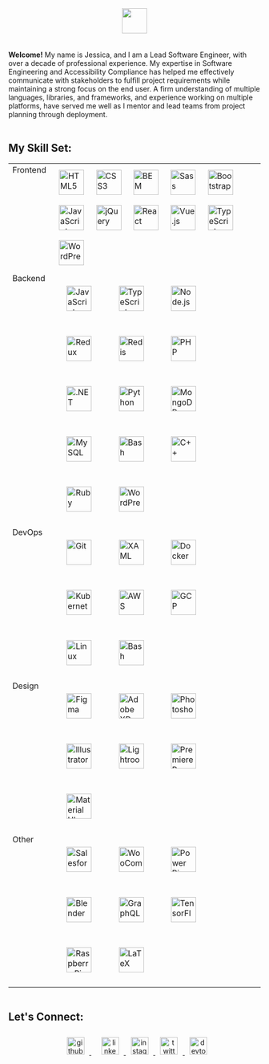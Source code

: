 <div>

  <div align="center">
    <a href="https://www.linkedin.com/in/thejessicafelts" target="_blank">
      <img src="https://img.shields.io/badge/Open%20to%20Work-228B22" height="50" width="auto">
    </a>
  </div>
  <br/>
  <br/>
  <strong>Welcome!</strong> My name is Jessica, and I am a Lead Software Engineer, with over a decade of professional experience. My expertise in Software Engineering and Accessibility Compliance has helped me effectively communicate with stakeholders to fulfill project requirements while maintaining a strong focus on the end user. A firm understanding of multiple languages, libraries, and frameworks, and experience working on multiple platforms, have served me well as I mentor and lead teams from project planning through deployment.
  <br/>
  <br/>
  
  ## My Skill Set:
  <table style="margin: 0px; width: 100%;">
    <tr width="100%">
      <td valign="top" width="15%">Frontend</td>
      <td valign="top" width="85%">
        <div>
          <img style="margin: 10px" src="https://profilinator.rishav.dev/skills-assets/html5-original-wordmark.svg" alt="HTML5" height="50"/>
          <img style="margin: 10px" src="https://profilinator.rishav.dev/skills-assets/css3-original-wordmark.svg" alt="CSS3" height="50"/>
          <img style="margin: 10px" src="https://profilinator.rishav.dev/skills-assets/bem.svg" alt="BEM" height="50"/>
          <img style="margin: 10px" src="https://profilinator.rishav.dev/skills-assets/sass-original.svg" alt="Sass" height="50"/>
          <img style="margin: 10px" src="https://profilinator.rishav.dev/skills-assets/bootstrap-plain.svg" alt="Bootstrap" height="50"/>
          <img style="margin: 10px" src="https://profilinator.rishav.dev/skills-assets/javascript-original.svg" alt="JavaScript" height="50"/>
          <img style="margin: 10px" src="https://profilinator.rishav.dev/skills-assets/jquery.png" alt="jQuery" height="50"/>
          <img style="margin: 10px" src="https://profilinator.rishav.dev/skills-assets/react-original-wordmark.svg" alt="React" height="50"/>
          <img style="margin: 10px" src="https://profilinator.rishav.dev/skills-assets/vuejs-original-wordmark.svg" alt="Vue.js" height="50"/>
          <img style="margin: 10px" src="https://profilinator.rishav.dev/skills-assets/typescript-original.svg" alt="TypeScript" height="50"/>
          <img style="margin: 10px" src="https://profilinator.rishav.dev/skills-assets/wordpress.png" alt="WordPress" height="50"/>
        </div>
      </td>
    </tr>
    <tr width="100%">
      <td valign="top" width="15%">Backend</td>
      <td valign="top" width="85%">
        <div>
          <img style="margin: 25px" src="https://profilinator.rishav.dev/skills-assets/javascript-original.svg" alt="JavaScript" height="50"/>
          <img style="margin: 25px" src="https://profilinator.rishav.dev/skills-assets/typescript-original.svg" alt="TypeScript" height="50"/>
          <img style="margin: 25px" src="https://profilinator.rishav.dev/skills-assets/nodejs-original-wordmark.svg" alt="Node.js" height="50"/>
          <img style="margin: 25px" src="https://profilinator.rishav.dev/skills-assets/redux-original.svg" alt="Redux" height="50"/>
          <img style="margin: 25px" src="https://profilinator.rishav.dev/skills-assets/redis-original-wordmark.svg" alt="Redis" height="50"/>
          <img style="margin: 25px" src="https://profilinator.rishav.dev/skills-assets/php-original.svg" alt="PHP" height="50"/>
          <img style="margin: 25px" src="https://profilinator.rishav.dev/skills-assets/dot-net-original-wordmark.svg" alt=".NET" height="50"/>
          <img style="margin: 25px" src="https://profilinator.rishav.dev/skills-assets/python-original.svg" alt="Python" height="50"/>
          <img style="margin: 25px" src="https://profilinator.rishav.dev/skills-assets/mongodb-original-wordmark.svg" alt="MongoDB" height="50"/>
          <img style="margin: 25px" src="https://profilinator.rishav.dev/skills-assets/mysql-original-wordmark.svg" alt="MySQL" height="50"/>
          <img style="margin: 25px" src="https://profilinator.rishav.dev/skills-assets/gnu_bash-icon.svg" alt="Bash" height="50"/>
          <img style="margin: 25px" src="https://profilinator.rishav.dev/skills-assets/cplusplus-original.svg" alt="C++" height="50"/>
          <img style="margin: 25px" src="https://profilinator.rishav.dev/skills-assets/ruby-original-wordmark.svg" alt="Ruby" height="50"/>
          <img style="margin: 25px" src="https://profilinator.rishav.dev/skills-assets/wordpress.png" alt="WordPress" height="50"/>
        </div>
      </td>
    </tr>
    <tr width="100%">
      <td valign="top" width="15%">DevOps</td>
      <td valign="top" width="85%">
        <div>
          <img style="margin: 25px" src="https://profilinator.rishav.dev/skills-assets/git-scm-icon.svg" alt="Git" height="50"/>
          <img style="margin: 25px" src="https://profilinator.rishav.dev/skills-assets/xaml.png" alt="XAML" height="50"/>
          <img style="margin: 25px" src="https://profilinator.rishav.dev/skills-assets/docker-original-wordmark.svg" alt="Docker" height="50"/>
          <img style="margin: 25px" src="https://profilinator.rishav.dev/skills-assets/kubernetes-icon.svg" alt="Kubernetes" height="50"/>
          <img style="margin: 25px" src="https://profilinator.rishav.dev/skills-assets/amazonwebservices-original-wordmark.svg" alt="AWS" height="50"/>
          <img style="margin: 25px" src="https://profilinator.rishav.dev/skills-assets/google_cloud-icon.svg" alt="GCP" height="50"/>
          <img style="margin: 25px" src="https://profilinator.rishav.dev/skills-assets/linux-original.svg" alt="Linux" height="50"/>
          <img style="margin: 25px" src="https://profilinator.rishav.dev/skills-assets/gnu_bash-icon.svg" alt="Bash" height="50"/>
        </div>
      </td>
    </tr>
    <tr width="100%">
      <td valign="top" width="15%">Design</td>
      <td valign="top" width="85%">
        <div>
          <img style="margin: 25px" src="https://profilinator.rishav.dev/skills-assets/figma-icon.svg" alt="Figma" height="50" />
          <img style="margin: 25px" src="https://profilinator.rishav.dev/skills-assets/adobexd.png" alt="Adobe XD" height="50"/>
          <img style="margin: 25px" src="https://profilinator.rishav.dev/skills-assets/photoshop-plain.svg" alt="Photoshop" height="50"/>
          <img style="margin: 25px" src="https://profilinator.rishav.dev/skills-assets/adobe_illustrator-icon.svg" alt="Illustrator" height="50"/>
          <img style="margin: 25px" src="https://profilinator.rishav.dev/skills-assets/lightroom.png" alt="Lightroom" height="50"/>
          <img style="margin: 25px" src="https://profilinator.rishav.dev/skills-assets/adobepremierepro.png" alt="Premiere Pro" height="50"/>
          <img style="margin: 25px" src="https://profilinator.rishav.dev/skills-assets/mui.png" alt="Material UI" height="50"/>
        </div>
      </td>
    </tr>
    <tr width="100%">
      <td valign="top" width="15%">Other</td>
      <td valign="top" width="85%">
        <div>
          <img style="margin: 25px" src="https://profilinator.rishav.dev/skills-assets/salesforce.png" alt="Salesforce" height="50"/>
          <img style="margin: 25px" src="https://profilinator.rishav.dev/skills-assets/woocommerce.png" alt="WooCommerce" height="50"/>
          <img style="margin: 25px" src="https://profilinator.rishav.dev/skills-assets/powerbi.png" alt="Power Bi" height="50"/>
          <img style="margin: 25px" src="https://profilinator.rishav.dev/skills-assets/blender_community_badge_white.svg" alt="Blender" height="50"/>
          <img style="margin: 25px" src="https://profilinator.rishav.dev/skills-assets/graphql.png" alt="GraphQL" height="50"/>
          <img style="margin: 25px" src="https://profilinator.rishav.dev/skills-assets/tensorflow-icon.svg" alt="TensorFlow" height="50"/>
          <img style="margin: 25px" src="https://profilinator.rishav.dev/skills-assets/raspberrypi.png" alt="Raspberry Pi" height="50"/>
          <img style="margin: 25px" src="https://profilinator.rishav.dev/skills-assets/latex.png" alt="LaTeX" height="50"/>
        </div>
      </td>
    </tr>
  </table>
  <br/>
  
  ## Let's Connect:
  <div align="center">
    <a href="https://github.com/thejessicafelts" target="_blank" style="padding: 10px;">
      <img src=https://img.shields.io/badge/github-%2324292e.svg?&style=for-the-badge&logo=github&logoColor=white alt=github style="margin: 10px; height: 35px;" />
    </a>
    <a href="https://linkedin.com/in/thejessicafelts" target="_blank">
      <img src=https://img.shields.io/badge/linkedin-%231E77B5.svg?&style=for-the-badge&logo=linkedin&logoColor=white alt=linkedin style="margin: 10px; height: 35px;" />
    </a>
    <a href="https://instagram.com/thejessicafelts" target="_blank">
      <img src=https://img.shields.io/badge/instagram-%23000000.svg?&style=for-the-badge&logo=instagram&logoColor=white alt=instagram style="margin: 10px; height: 35px;" />
    </a>
    <a href="https://twitter.com/thejessicafelts" target="_blank">
      <img src=https://img.shields.io/badge/twitter-%2300acee.svg?&style=for-the-badge&logo=twitter&logoColor=white alt=twitter style="margin: 10px; height: 35px;" />
    </a>
    <a href="https://dev.to/thejessicafelts" target="_blank">
      <img src=https://img.shields.io/badge/dev.to-%2308090A.svg?&style=for-the-badge&logo=dev.to&logoColor=white alt=devto style="margin: 10px; height: 35px;" />
    </a>
  </div>

</div>
